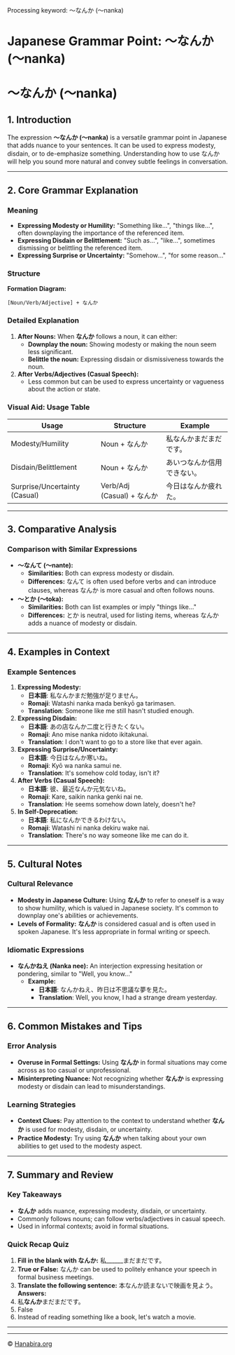 Processing keyword: ～なんか (〜nanka)
# Japanese Grammar Point: ～なんか (〜nanka)
# ～なんか (〜nanka)
## 1. Introduction
The expression **～なんか (〜nanka)** is a versatile grammar point in Japanese that adds nuance to your sentences. It can be used to express modesty, disdain, or to de-emphasize something. Understanding how to use なんか will help you sound more natural and convey subtle feelings in conversation.

---
## 2. Core Grammar Explanation
### Meaning
- **Expressing Modesty or Humility:** "Something like...", "things like...", often downplaying the importance of the referenced item.
- **Expressing Disdain or Belittlement:** "Such as...", "like...", sometimes dismissing or belittling the referenced item.
- **Expressing Surprise or Uncertainty:** "Somehow...", "for some reason..."
### Structure
**Formation Diagram:**
```
[Noun/Verb/Adjective] + なんか
```
### Detailed Explanation
1. **After Nouns:**
   When **なんか** follows a noun, it can either:
   - **Downplay the noun:** Showing modesty or making the noun seem less significant.
   - **Belittle the noun:** Expressing disdain or dismissiveness towards the noun.
2. **After Verbs/Adjectives (Casual Speech):**
   - Less common but can be used to express uncertainty or vagueness about the action or state.
### Visual Aid: Usage Table
| Usage                             | Structure                   | Example                               |
|-----------------------------------|-----------------------------|---------------------------------------|
| Modesty/Humility                  | Noun + なんか                | 私なんかまだまだです。               |
| Disdain/Belittlement              | Noun + なんか                | あいつなんか信用できない。           |
| Surprise/Uncertainty (Casual)     | Verb/Adj (Casual) + なんか   | 今日はなんか疲れた。                 |
---
## 3. Comparative Analysis
### Comparison with Similar Expressions
- **～なんて (～nante):**
  - **Similarities:** Both can express modesty or disdain.
  - **Differences:** なんて is often used before verbs and can introduce clauses, whereas なんか is more casual and often follows nouns.
- **～とか (～toka):**
  - **Similarities:** Both can list examples or imply "things like..."
  - **Differences:** とか is neutral, used for listing items, whereas なんか adds a nuance of modesty or disdain.
---
## 4. Examples in Context
### Example Sentences
1. **Expressing Modesty:**
   - **日本語**: 私なんかまだ勉強が足りません。
   - **Romaji**: Watashi nanka mada benkyō ga tarimasen.
   - **Translation**: Someone like me still hasn't studied enough.
2. **Expressing Disdain:**
   - **日本語**: あの店なんか二度と行きたくない。
   - **Romaji**: Ano mise nanka nidoto ikitakunai.
   - **Translation**: I don't want to go to a store like that ever again.
3. **Expressing Surprise/Uncertainty:**
   - **日本語**: 今日はなんか寒いね。
   - **Romaji**: Kyō wa nanka samui ne.
   - **Translation**: It's somehow cold today, isn't it?
4. **After Verbs (Casual Speech):**
   - **日本語**: 彼、最近なんか元気ないね。
   - **Romaji**: Kare, saikin nanka genki nai ne.
   - **Translation**: He seems somehow down lately, doesn't he?
5. **In Self-Deprecation:**
   - **日本語**: 私になんかできるわけない。
   - **Romaji**: Watashi ni nanka dekiru wake nai.
   - **Translation**: There's no way someone like me can do it.
---
## 5. Cultural Notes
### Cultural Relevance
- **Modesty in Japanese Culture:**
  Using **なんか** to refer to oneself is a way to show humility, which is valued in Japanese society. It's common to downplay one's abilities or achievements.
- **Levels of Formality:**
  **なんか** is considered casual and is often used in spoken Japanese. It's less appropriate in formal writing or speech.
### Idiomatic Expressions
- **なんかねえ (Nanka nee):**
  An interjection expressing hesitation or pondering, similar to "Well, you know..."
  - **Example:**
    - **日本語**: なんかねえ、昨日は不思議な夢を見た。
    - **Translation**: Well, you know, I had a strange dream yesterday.
---
## 6. Common Mistakes and Tips
### Error Analysis
- **Overuse in Formal Settings:**
  Using **なんか** in formal situations may come across as too casual or unprofessional.
- **Misinterpreting Nuance:**
  Not recognizing whether **なんか** is expressing modesty or disdain can lead to misunderstandings.
### Learning Strategies
- **Context Clues:**
  Pay attention to the context to understand whether **なんか** is used for modesty, disdain, or uncertainty.
- **Practice Modesty:**
  Try using **なんか** when talking about your own abilities to get used to the modesty aspect.
---
## 7. Summary and Review
### Key Takeaways
- **なんか** adds nuance, expressing modesty, disdain, or uncertainty.
- Commonly follows nouns; can follow verbs/adjectives in casual speech.
- Used in informal contexts; avoid in formal situations.
### Quick Recap Quiz
1. **Fill in the blank with なんか:**
   私______まだまだです。
2. **True or False:** なんか can be used to politely enhance your speech in formal business meetings.
3. **Translate the following sentence:**
   本なんか読まないで映画を見よう。
**Answers:**
1. 私**なんか**まだまだです。
2. False
3. Instead of reading something like a book, let's watch a movie.
---


---

© [Hanabira.org](https://hanabira.org)
